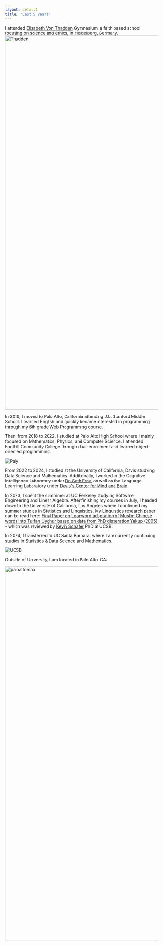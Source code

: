 ```yaml
---
layout: default
title: "Last 5 years"
---
```


I attended [Elizabeth Von Thadden](https://en.wikipedia.org/wiki/Elisabeth_von_Thadden) Gymnasium, a faith based school focusing on science and ethics, in Heidelberg, Germany.
<img width="1234" alt="Thadden" src="https://github.com/user-attachments/assets/31aa033d-5a76-40aa-afbd-e7d55deb08fd" />

In 2016, I moved to Palo Alto, California attending J.L. Stanford Middle School. I learned English and quickly became interested in programming through my 6th grade Web Programming course. 

Then, from 2018 to 2022, I studied at Palo Alto High School where I mainly focused on Mathematics, Physics, and Computer Science. I attended Foothill Community College through dual-enrollment and learned object-oriented programming. 

![Paly](https://github.com/user-attachments/assets/3445190c-b4df-4a4c-ad07-9da51ac5a399)

From 2022 to 2024, I studied at the University of California, Davis studying Data Science and Mathematics. Additionally, I worked in the Cognitive Intelligence Laboratory under [Dr. Seth Frey](https://cs.ucdavis.edu/directory/seth-frey), as well as the Language Learning Laboratory under [Davis's Center for Mind and Brain](https://mindbrain.ucdavis.edu/about). 

In 2023, I spent the summmer at UC Berkeley studying Software Engineering and Linear Algebra. After finishing my courses in July, I headed down to the University of California, Los Angeles where I continued my summer studies in Statistics and Linguistics. My Linguistics research paper
can be read here: [Final Paper on Loanword adaptation of Muslim Chinese words into Turfan Uyghur based on data from PhD disseration Yakup (2005)](https://github.com/user-attachments/files/18091046/Final.Paper-4.pdf) - which was reviewed by [Kevin Schäfer](https://www.linguistics.ucsb.edu/people/kevin-schäfer) PhD at UCSB. 

In 2024, I transferred to UC Santa Barbara, where I am currently continuing studies in Statistics & Data Science and Mathematics.

![UCSB](https://github.com/user-attachments/assets/caf93afc-d3fa-4406-a3ac-9bded53ad115)



Outside of University, I am located in Palo Alto, CA:

<img width="1234" alt="paloaltomap" src="https://github.com/user-attachments/assets/88c705c1-6171-4371-9ffc-d89efdf10b78" />








